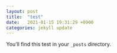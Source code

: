 ```yaml
---
layout: post
title:  "test"
date:   2021-01-15 19:31:29 +0900
categories: jekyll update
---
```

You’ll find this test in your `_posts` directory. 
